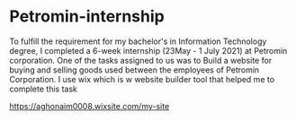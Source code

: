 # Petromin-internship
To fulfill the requirement for my bachelor's in Information Technology degree, I completed a 6-week internship (23May - 1 July 2021) at Petromin corporation.
One of the tasks assigned to us was to   Build a website for buying and selling goods used between the employees of Petromin Corporation.
I use wix which is w website builder tool that helped me to complete this task

https://aghonaim0008.wixsite.com/my-site 
